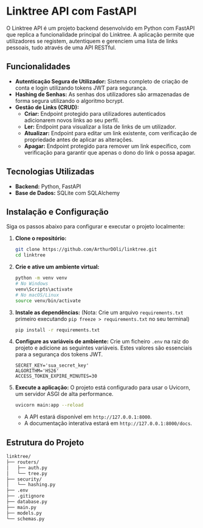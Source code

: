 # Linktree API com FastAPI

O Linktree API é um projeto backend desenvolvido em Python com FastAPI que replica a funcionalidade principal do Linktree. A aplicação permite que utilizadores se registem, autentiquem e gerenciem uma lista de links pessoais, tudo através de uma API RESTful.

## Funcionalidades

- **Autenticação Segura de Utilizador:** Sistema completo de criação de conta e login utilizando tokens JWT para segurança.
- **Hashing de Senhas:** As senhas dos utilizadores são armazenadas de forma segura utilizando o algoritmo bcrypt.
- **Gestão de Links (CRUD):**
  - **Criar:** Endpoint protegido para utilizadores autenticados adicionarem novos links ao seu perfil.
  - **Ler:** Endpoint para visualizar a lista de links de um utilizador.
  - **Atualizar:** Endpoint para editar um link existente, com verificação de propriedade antes de aplicar as alterações.
  - **Apagar:** Endpoint protegido para remover um link específico, com verificação para garantir que apenas o dono do link o possa apagar.

## Tecnologias Utilizadas

- **Backend:** Python, FastAPI
- **Base de Dados:** SQLite com SQLAlchemy

## Instalação e Configuração

Siga os passos abaixo para configurar e executar o projeto localmente:

1.  **Clone o repositório:**

    ```bash
    git clone https://github.com/ArthurDOli/linktree.git
    cd linktree
    ```

2.  **Crie e ative um ambiente virtual:**

    ```bash
    python -m venv venv
    # No Windows
    venv\Scripts\activate
    # No macOS/Linux
    source venv/bin/activate
    ```

3.  **Instale as dependências:**
    (Nota: Crie um arquivo `requirements.txt` primeiro executando `pip freeze > requirements.txt` no seu terminal)

    ```bash
    pip install -r requirements.txt
    ```

4.  **Configure as variáveis de ambiente:**
    Crie um ficheiro `.env` na raiz do projeto e adicione as seguintes variáveis. Estes valores são essenciais para a segurança dos tokens JWT.

    ```
    SECRET_KEY='sua_secret_key'
    ALGORITHM='HS26'
    ACCESS_TOKEN_EXPIRE_MINUTES=30
    ```

5.  **Execute a aplicação:**
    O projeto está configurado para usar o Uvicorn, um servidor ASGI de alta performance.
    ```bash
    uvicorn main:app --reload
    ```
    - A API estará disponível em `http://127.0.0.1:8000`.
    - A documentação interativa estará em `http://127.0.0.1:8000/docs`.

## Estrutura do Projeto

```bash
linktree/
├── routers/
│   ├── auth.py
│   └── tree.py
├── security/
│   └── hashing.py
├── .env
├── .gitignore
├── database.py
├── main.py
├── models.py
└── schemas.py
```
